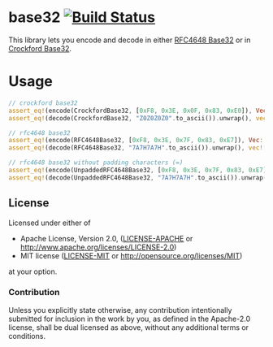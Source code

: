 # base32 [![Build Status](https://travis-ci.org/andreasots/base32.svg?branch=master)](https://travis-ci.org/andreasots/base32)

This library lets you encode and decode in either [RFC4648 Base32](http://en.wikipedia.org/wiki/Base32#RFC_4648_Base32_alphabet) or in [Crockford Base32](http://en.wikipedia.org/wiki/Base32#Crockford.27s_Base32).

# Usage

```rust
// crockford base32
assert_eq!(encode(CrockfordBase32, [0xF8, 0x3E, 0x0F, 0x83, 0xE0]), Vec::from_slice("Z0Z0Z0Z0".to_ascii()));
assert_eq!(decode(CrockfordBase32, "Z0Z0Z0Z0".to_ascii()).unwrap(), vec![0xF8, 0x3E, 0x0F, 0x83, 0xE0]);

// rfc4648 base32
assert_eq!(encode(RFC4648Base32, [0xF8, 0x3E, 0x7F, 0x83, 0xE7]), Vec::from_slice("7A7H7A7H".to_ascii()));
assert_eq!(decode(RFC4648Base32, "7A7H7A7H".to_ascii()).unwrap(), vec![0xF8, 0x3E, 0x7F, 0x83, 0xE7]);

// rfc4648 base32 without padding characters (=)
assert_eq!(encode(UnpaddedRFC4648Base32, [0xF8, 0x3E, 0x7F, 0x83, 0xE7]), Vec::from_slice("7A7H7A7H".to_ascii()));
assert_eq!(decode(UnpaddedRFC4648Base32, "7A7H7A7H".to_ascii()).unwrap(), vec![0xF8, 0x3E, 0x7F, 0x83, 0xE7]);
```

## License

Licensed under either of

 * Apache License, Version 2.0, ([LICENSE-APACHE](LICENSE-APACHE) or http://www.apache.org/licenses/LICENSE-2.0)
 * MIT license ([LICENSE-MIT](LICENSE-MIT) or http://opensource.org/licenses/MIT)

at your option.

### Contribution

Unless you explicitly state otherwise, any contribution intentionally
submitted for inclusion in the work by you, as defined in the Apache-2.0
license, shall be dual licensed as above, without any additional terms or
conditions.
